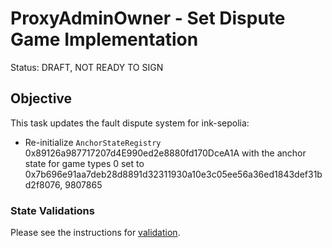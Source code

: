 # ProxyAdminOwner - Set Dispute Game Implementation

Status: DRAFT, NOT READY TO SIGN

## Objective

This task updates the fault dispute system for ink-sepolia: 

* Re-initialize `AnchorStateRegistry` 0x89126a987717207d4E990ed2e8880fd170DceA1A with the anchor state for game types 0 set to 0x7b696e91aa7deb28d8891d32311930a10e3c05ee56a36ed1843def31bd2f8076, 9807865
<!--NEXT TASK DESCRIPTION-->

### State Validations

Please see the instructions for [validation](./VALIDATION.md).
